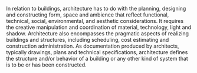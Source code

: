 In relation to buildings, architecture has to do with the planning, designing and constructing form, space and ambience that reflect functional, technical, social, environmental, and aesthetic considerations. It requires the creative manipulation and coordination of material, technology, light and shadow. Architecture also encompasses the pragmatic aspects of realizing buildings and structures, including scheduling, cost estimating and construction administration. As documentation produced by architects, typically drawings, plans and technical specifications, architecture defines the structure and/or behavior of a building or any other kind of system that is to be or has been constructed.
